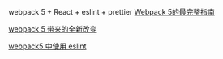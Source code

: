 <!--
 * @Descripttion: 
 * @Author: chelsea.jiang
 * @Date: 2021-01-27 09:41:14
 * @LastEditors: chelsea.jiang
 * @LastEditTime: 2021-01-27 16:36:47
-->
webpack 5 + React + eslint + prettier
[Webpack 5的最完整指南](https://my.oschina.net/u/3913691/blog/4899111)

[webpack 5 带来的全新改变](https://my.oschina.net/u/3913691/blog/4924019)

[webpack5 中使用 eslint](https://my.oschina.net/u/3913691/blog/4926204)